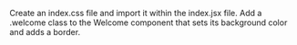 Create an index.css file and import it within the index.jsx file.
Add a .welcome class to the Welcome component that sets its background
color and adds a border.
